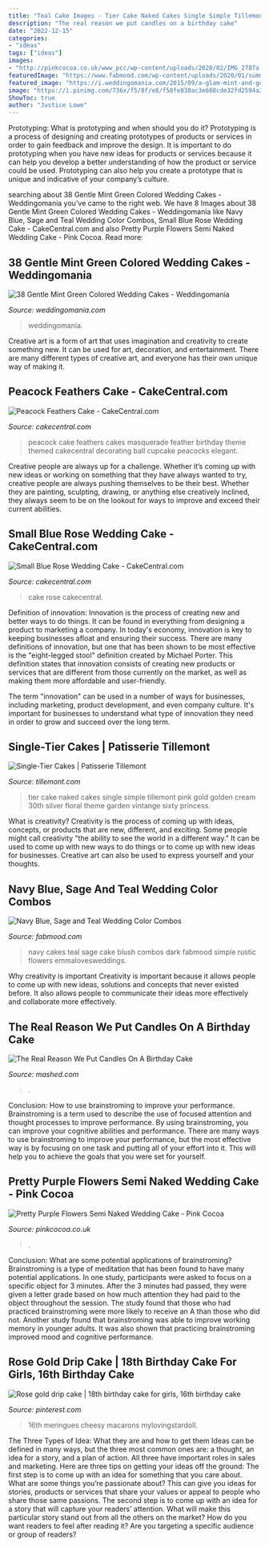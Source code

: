 ```yaml
---
title: "Teal Cake Images - Tier Cake Naked Cakes Single Simple Tillemont Pink Gold Golden Cream 30th Silver Floral Theme Garden Vintange Sixty Princess"
description: "The real reason we put candles on a birthday cake"
date: "2022-12-15"
categories:
- "ideas"
tags: ["ideas"]
images:
- "http://pinkcocoa.co.uk/www_pcc/wp-content/uploads/2020/02/IMG_2787a.jpg"
featuredImage: "https://www.fabmood.com/wp-content/uploads/2020/01/summer-wedding-2.jpg"
featured_image: "https://i.weddingomania.com/2015/09/a-glam-mint-and-gold-flake-wedding-cake-with-a-monogram-fake-blooms-and-foliage-on-a-chic-stand.jpg"
image: "https://i.pinimg.com/736x/f5/8f/e8/f58fe830ac3e608cde32fd2594a2bd27.jpg"
ShowToc: true
author: "Justice Lowe"
---
```



Prototyping: What is prototyping and when should you do it?
Prototyping is a process of designing and creating prototypes of products or services in order to gain feedback and improve the design. It is important to do prototyping when you have new ideas for products or services because it can help you develop a better understanding of how the product or service could be used. Prototyping can also help you create a prototype that is unique and indicative of your company’s culture.

	

		
searching about 38 Gentle Mint Green Colored Wedding Cakes - Weddingomania you've came to the right web. We have 8 Images about 38 Gentle Mint Green Colored Wedding Cakes - Weddingomania like Navy Blue, Sage and Teal Wedding Color Combos, Small Blue Rose Wedding Cake - CakeCentral.com and also Pretty Purple Flowers Semi Naked Wedding Cake - Pink Cocoa. Read more:
		
    
## 38 Gentle Mint Green Colored Wedding Cakes - Weddingomania

<img loading=lazy src="https://i.weddingomania.com/2015/09/a-glam-mint-and-gold-flake-wedding-cake-with-a-monogram-fake-blooms-and-foliage-on-a-chic-stand.jpg" onerror="this.onerror=null;this.src='https://tse2.mm.bing.net/th?id=OIP.vVBacDKlts8XNUFLYK6MigHaLG&amp;pid=15.1';" alt="38 Gentle Mint Green Colored Wedding Cakes - Weddingomania">

_Source: weddingomania.com_

>weddingomania. 

	

Creative art is a form of art that uses imagination and creativity to create something new. It can be used for art, decoration, and entertainment. There are many different types of creative art, and everyone has their own unique way of making it.

    
## Peacock Feathers Cake - CakeCentral.com

<img loading=lazy src="https://cdn001.cakecentral.com/gallery/2015/03/900_701085xX0o_peacock-feathers-cake.jpg" onerror="this.onerror=null;this.src='https://tse1.mm.bing.net/th?id=OIP.OyHdKKYPf41ku3TNNhxgkQHaJ4&amp;pid=15.1';" alt="Peacock Feathers Cake - CakeCentral.com">

_Source: cakecentral.com_

>peacock cake feathers cakes masquerade feather birthday theme themed cakecentral decorating ball cupcake peacocks elegant. 

	

Creative people are always up for a challenge. Whether it’s coming up with new ideas or working on something that they have always wanted to try, creative people are always pushing themselves to be their best. Whether they are painting, sculpting, drawing, or anything else creatively inclined, they always seem to be on the lookout for ways to improve and exceed their current abilities.

    
## Small Blue Rose Wedding Cake - CakeCentral.com

<img loading=lazy src="https://cdn001.cakecentral.com/gallery/2015/03/900_719628SAaH_small-blue-rose-wedding-cake.jpg" onerror="this.onerror=null;this.src='https://tse4.mm.bing.net/th?id=OIP.OD4XO_uawEBTMJiSV8kcEwHaJ4&amp;pid=15.1';" alt="Small Blue Rose Wedding Cake - CakeCentral.com">

_Source: cakecentral.com_

>cake rose cakecentral. 

	

Definition of innovation:
Innovation is the process of creating new and better ways to do things. It can be found in everything from designing a product to marketing a company. In today's economy, innovation is key to keeping businesses afloat and ensuring their success.
There are many definitions of innovation, but one that has been shown to be most effective is the "eight-legged stool" definition created by Michael Porter. This definition states that innovation consists of creating new products or services that are different from those currently on the market, as well as making them more affordable and user-friendly.

The term "innovation" can be used in a number of ways for businesses, including marketing, product development, and even company culture. It's important for businesses to understand what type of innovation they need in order to grow and succeed over the long term.

    
## Single-Tier Cakes | Patisserie Tillemont

<img loading=lazy src="https://www.tillemont.com/wp-content/uploads/photo-gallery-plugin/photo-gallery/import/single_tier_cakes-naked_cake-7.jpg" onerror="this.onerror=null;this.src='https://tse1.mm.bing.net/th?id=OIP.2UUScREhQmmPg7cgnDak2gHaHa&amp;pid=15.1';" alt="Single-Tier Cakes | Patisserie Tillemont">

_Source: tillemont.com_

>tier cake naked cakes single simple tillemont pink gold golden cream 30th silver floral theme garden vintange sixty princess. 

	

What is creativity?
Creativity is the process of coming up with ideas, concepts, or products that are new, different, and exciting. Some people might call creativity "the ability to see the world in a different way." It can be used to come up with new ways to do things or to come up with new ideas for businesses. Creative art can also be used to express yourself and your thoughts.

    
## Navy Blue, Sage And Teal Wedding Color Combos

<img loading=lazy src="https://www.fabmood.com/wp-content/uploads/2020/01/summer-wedding-2.jpg" onerror="this.onerror=null;this.src='https://tse4.mm.bing.net/th?id=OIP.1M_Kd1TmkJlddriN49l3VwHaKR&amp;pid=15.1';" alt="Navy Blue, Sage and Teal Wedding Color Combos">

_Source: fabmood.com_

>navy cakes teal sage cake blush combos dark fabmood simple rustic flowers emmalovesweddings. 

	

Why creativity is important
Creativity is important because it allows people to come up with new ideas, solutions and concepts that never existed before. It also allows people to communicate their ideas more effectively and collaborate more effectively.

    
## The Real Reason We Put Candles On A Birthday Cake

<img loading=lazy src="https://img1.mashed.com/img/gallery/the-real-reason-we-put-candles-on-a-birthday-cake/intro-1566242788.jpg" onerror="this.onerror=null;this.src='https://tse4.mm.bing.net/th?id=OIP.wYBoXethmwIa13VTH_2rCQHaEK&amp;pid=15.1';" alt="The Real Reason We Put Candles On A Birthday Cake">

_Source: mashed.com_

>. 

	

Conclusion: How to use brainstroming to improve your performance.
Brainstroming is a term used to describe the use of focused attention and thought processes to improve performance. By using brainstroming, you can improve your cognitive abilities and performance. There are many ways to use brainstroming to improve your performance, but the most effective way is by focusing on one task and putting all of your effort into it. This will help you to achieve the goals that you were set for yourself.

    
## Pretty Purple Flowers Semi Naked Wedding Cake - Pink Cocoa

<img loading=lazy src="http://pinkcocoa.co.uk/www_pcc/wp-content/uploads/2020/02/IMG_2787a.jpg" onerror="this.onerror=null;this.src='https://tse2.mm.bing.net/th?id=OIP.Y_CNJAVZmn8ddvyJkAtZcwHaJ8&amp;pid=15.1';" alt="Pretty Purple Flowers Semi Naked Wedding Cake - Pink Cocoa">

_Source: pinkcocoa.co.uk_

>. 

	

Conclusion: What are some potential applications of brainstroming?
Brainstroming is a type of meditation that has been found to have many potential applications. In one study, participants were asked to focus on a specific object for 3 minutes. After the 3 minutes had passed, they were given a letter grade based on how much attention they had paid to the object throughout the session. The study found that those who had practiced brainstroming were more likely to receive an A than those who did not. Another study found that brainstroming was able to improve working memory in younger adults. It was also shown that practicing brainstroming improved mood and cognitive performance.

    
## Rose Gold Drip Cake | 18th Birthday Cake For Girls, 16th Birthday Cake

<img loading=lazy src="https://i.pinimg.com/736x/f5/8f/e8/f58fe830ac3e608cde32fd2594a2bd27.jpg" onerror="this.onerror=null;this.src='https://tse2.mm.bing.net/th?id=OIP.EgRu7yhjfyhmFjrjPYmztAHaKQ&amp;pid=15.1';" alt="Rose gold drip cake | 18th birthday cake for girls, 16th birthday cake">

_Source: pinterest.com_

>16th meringues cheesy macarons mylovingstardoll. 

	

The Three Types of Idea: What they are and how to get them
Ideas can be defined in many ways, but the three most common ones are: a thought, an idea for a story, and a plan of action. All three have important roles in sales and marketing. Here are three tips on getting your ideas off the ground: 
The first step is to come up with an idea for something that you care about. What are some things you’re passionate about? This can give you ideas for stories, products or services that share your values or appeal to people who share those same passions. 
The second step is to come up with an idea for a story that will capture your readers’ attention. What will make this particular story stand out from all the others on the market? How do you want readers to feel after reading it? Are you targeting a specific audience or group of readers?

